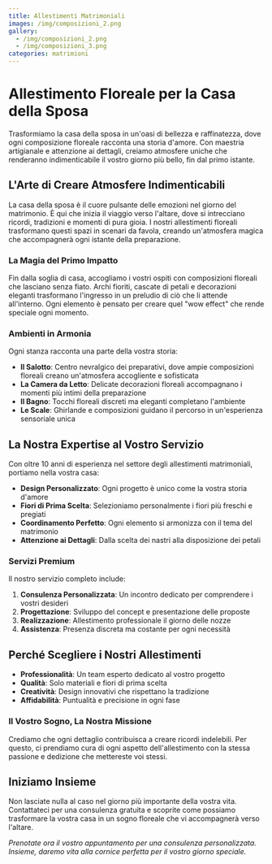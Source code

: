 ```yaml
---
title: Allestimenti Matrimoniali
images: /img/composizioni_2.png
gallery:
  - /img/composizioni_2.png
  - /img/composizioni_3.png
categories: matrimioni
---
```


# Allestimento Floreale per la Casa della Sposa

Trasformiamo la casa della sposa in un'oasi di bellezza e raffinatezza, dove ogni composizione floreale racconta una storia d'amore. Con maestria artigianale e attenzione ai dettagli, creiamo atmosfere uniche che renderanno indimenticabile il vostro giorno più bello, fin dal primo istante.

<!--more-->

## L'Arte di Creare Atmosfere Indimenticabili

La casa della sposa è il cuore pulsante delle emozioni nel giorno del matrimonio. È qui che inizia il viaggio verso l'altare, dove si intrecciano ricordi, tradizioni e momenti di pura gioia. I nostri allestimenti floreali trasformano questi spazi in scenari da favola, creando un'atmosfera magica che accompagnerà ogni istante della preparazione.

### La Magia del Primo Impatto

Fin dalla soglia di casa, accogliamo i vostri ospiti con composizioni floreali che lasciano senza fiato. Archi fioriti, cascate di petali e decorazioni eleganti trasformano l'ingresso in un preludio di ciò che li attende all'interno. Ogni elemento è pensato per creare quel "wow effect" che rende speciale ogni momento.

### Ambienti in Armonia

Ogni stanza racconta una parte della vostra storia:

- **Il Salotto**: Centro nevralgico dei preparativi, dove ampie composizioni floreali creano un'atmosfera accogliente e sofisticata
- **La Camera da Letto**: Delicate decorazioni floreali accompagnano i momenti più intimi della preparazione
- **Il Bagno**: Tocchi floreali discreti ma eleganti completano l'ambiente
- **Le Scale**: Ghirlande e composizioni guidano il percorso in un'esperienza sensoriale unica

## La Nostra Expertise al Vostro Servizio

Con oltre 10 anni di esperienza nel settore degli allestimenti matrimoniali, portiamo nella vostra casa:

- **Design Personalizzato**: Ogni progetto è unico come la vostra storia d'amore
- **Fiori di Prima Scelta**: Selezioniamo personalmente i fiori più freschi e pregiati
- **Coordinamento Perfetto**: Ogni elemento si armonizza con il tema del matrimonio
- **Attenzione ai Dettagli**: Dalla scelta dei nastri alla disposizione dei petali

### Servizi Premium

Il nostro servizio completo include:

1. **Consulenza Personalizzata**: Un incontro dedicato per comprendere i vostri desideri
2. **Progettazione**: Sviluppo del concept e presentazione delle proposte
3. **Realizzazione**: Allestimento professionale il giorno delle nozze
4. **Assistenza**: Presenza discreta ma costante per ogni necessità

## Perché Scegliere i Nostri Allestimenti

- **Professionalità**: Un team esperto dedicato al vostro progetto
- **Qualità**: Solo materiali e fiori di prima scelta
- **Creatività**: Design innovativi che rispettano la tradizione
- **Affidabilità**: Puntualità e precisione in ogni fase

### Il Vostro Sogno, La Nostra Missione

Crediamo che ogni dettaglio contribuisca a creare ricordi indelebili. Per questo, ci prendiamo cura di ogni aspetto dell'allestimento con la stessa passione e dedizione che mettereste voi stessi.

## Iniziamo Insieme

Non lasciate nulla al caso nel giorno più importante della vostra vita. Contattateci per una consulenza gratuita e scoprite come possiamo trasformare la vostra casa in un sogno floreale che vi accompagnerà verso l'altare.

*Prenotate ora il vostro appuntamento per una consulenza personalizzata. Insieme, daremo vita alla cornice perfetta per il vostro giorno speciale.*
